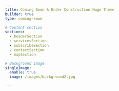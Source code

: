 ```yaml
---
title: Coming Soon & Under Construction Hugo Theme
builder: true
type: coming-soon

# Content section
sections:
  - headerSection
  - servicesSection
  - subscribeSection
  - contactSection
  - mapSection

# Background image
singleImage: 
  enable: true
  image: /images/background2.jpg

---
```

